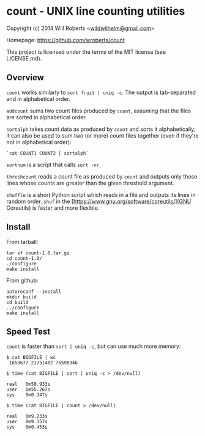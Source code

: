 count - UNIX line counting utilities
====================================

Copyright (c) 2014 Will Roberts \<wildwilhelm@gmail.com\>

Homepage: https://github.com/wroberts/count

This project is licensed under the terms of the MIT license (see
LICENSE.md).

Overview
--------

`count` works similarly to `sort fruit | uniq -c`.  The output is
tab-separated and in alphabetical order.

`addcount` sums two count files produced by `count`, assuming that the
files are sorted in alphabetical order.

`sortalph` takes count data as produced by `count` and sorts it
alphabetically; it can also be used to sum two (or more) count files
together (even if they're not in alphabetical order):

    `cat COUNT1 COUNT2 | sortalph`

`sortnum` is a script that calls `sort -nr`.

`threshcount` reads a count file as produced by `count` and outputs
only those lines whose counts are greater than the given threshold
argument.

`shuffle` is a short Python script which reads in a file and outputs
its lines in random order.  `shuf` in the
[https://www.gnu.org/software/coreutils/](GNU Coreutils) is faster and
more flexible.

Install
-------

From tarball:

    tar xf count-1.0.tar.gz
    cd count-1.0/
    ./configure
    make install

From github:

    autoreconf --install
    mkdir build
    cd build
    ../configure
    make install

Speed Test
----------

`count` is faster than `sort | uniq -c`, but can use much more memory:

    $ cat BIGFILE | wc
     1653677 21751482 75598346

    $ time (cat BIGFILE | sort | uniq -c > /dev/null)

    real   0m50.933s
    user   0m55.267s
    sys    0m0.347s

    $ time (cat BIGFILE | count > /dev/null)

    real   0m9.233s
    user   0m9.357s
    sys    0m0.453s
